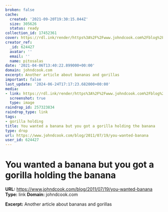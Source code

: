 ```yaml
---
broken: false
cache:
  created: '2021-09-20T19:30:15.044Z'
  size: 305626
  status: ready
collection_id: 17452361
cover: https://rdl.ink/render/https%3A%2F%2Fwww.johndcook.com%2Fblog%2F2011%2F07%2F19%2Fyou-wanted-banana
creator_ref:
  _id: 624427
  avatar: ''
  email: ''
  name: pitosalas
date: '2021-04-06T13:40:22.899000+00:00'
domain: johndcook.com
excerpt: Another article about bananas and gorillas
important: false
last_update: '2024-06-24T17:17:23.682000+00:00'
media:
- link: https://rdl.ink/render/https%3A%2F%2Fwww.johndcook.com%2Fblog%2F2011%2F07%2F19%2Fyou-wanted-banana
  screenshot: true
  type: image
raindrop_id: 257323834
raindrop_type: link
tags:
- gorilla holding
title: You wanted a banana but you got a gorilla holding the banana
type: drop
url: https://www.johndcook.com/blog/2011/07/19/you-wanted-banana
user_id: 624427
---
```


# You wanted a banana but you got a gorilla holding the banana

**URL:** https://www.johndcook.com/blog/2011/07/19/you-wanted-banana
**Type:** link
**Domain:** johndcook.com

**Excerpt:** Another article about bananas and gorillas
